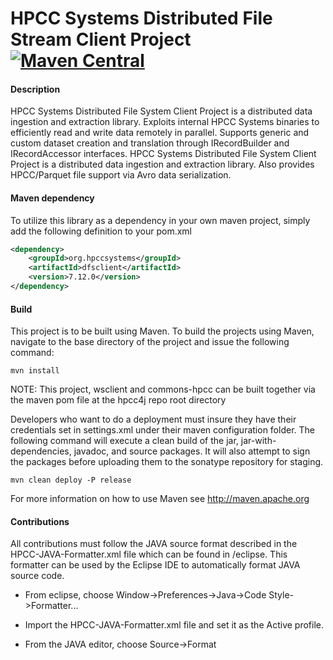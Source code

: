 HPCC Systems Distributed File Stream Client Project
[![Maven Central](https://maven-badges.herokuapp.com/maven-central/org.hpccsystems/dfsclient/badge.svg?subject=dfsclient)](https://maven-badges.herokuapp.com/maven-central/org.hpccsystems/dfsclient)
=======================

#### Description
HPCC Systems Distributed File System Client Project is a distributed data ingestion and extraction library.
Exploits internal HPCC Systems binaries to efficiently read and write data remotely in parallel.
Supports generic and custom dataset creation and translation through IRecordBuilder and IRecordAccessor interfaces. HPCC Systems Distributed File System Client Project is a distributed data ingestion and extraction library. Also provides HPCC/Parquet file support via Avro data serialization.

#### Maven dependency
To utilize this library as a dependency in your own maven project, simply add the following definition to your pom.xml

```xml
<dependency>
	<groupId>org.hpccsystems</groupId>
	<artifactId>dfsclient</artifactId>
	<version>7.12.0</version>
</dependency>
```

#### Build
This project is to be built using Maven. To build the projects using Maven, navigate to the base directory of the project and issue the following command:

`mvn install`

NOTE: This project, wsclient and commons-hpcc can be built together via the maven pom file at the hpcc4j repo root directory

Developers who want to do a deployment must insure they have their credentials set in settings.xml under their maven configuration folder.  The following command will execute a clean build of the jar, jar-with-dependencies, javadoc, and source packages.  It will also attempt to sign the packages before uploading them to the sonatype repository for staging.

`mvn clean deploy -P release`


For more information on how to use Maven see http://maven.apache.org

#### Contributions

All contributions must follow the JAVA source format described in the HPCC-JAVA-Formatter.xml file which can be found in /eclipse.
This formatter can be used by the Eclipse IDE to automatically format JAVA source code.

- From eclipse, choose Window->Preferences->Java->Code Style->Formatter...

- Import the HPCC-JAVA-Formatter.xml file and set it as the Active profile.

- From the JAVA editor, choose Source->Format

